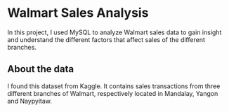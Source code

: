 # Walmart Sales Analysis
In this project, I used MySQL to analyze Walmart sales data to gain insight and understand the different factors that affect sales of the different branches.

## About the data
I found this dataset from Kaggle. It contains sales transactions from three different branches of Walmart, respectively located in Mandalay, Yangon and Naypyitaw.

